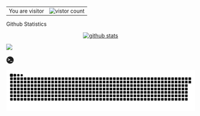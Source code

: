<table>
  <tr>
    <td>You are visitor</td>
    <td><img src="https://profile-counter.glitch.me/optimax-di/count.svg" alt="vistor count" height="30" /></td>
  </tr>
</table>

Github Statistics
[<p align="center">![github stats](https://github-readme-stats.vercel.app/api?username=optimax-di&show_icons=true&include_all_commits=false&bg_color=90,aacc00,ac25ff&title_color=fff&text_color=fff&icon_color=fff&border_color=ec7785&&border_radius=20&count_private=true)</p>](https://github.com/optimax-di)

<img src="https://activity-graph.herokuapp.com/graph?username=optimax-di&theme=cobalt&&border_radius=20">

<code><img height="20" src="https://raw.githubusercontent.com/github/explore/80688e429a7d4ef2fca1e82350fe8e3517d3494d/topics/terminal/terminal.png"></code>

![snake gif](https://github.com/iamLiquidX/iamLiquidX/raw/output/github-contribution-grid-snake.svg)
